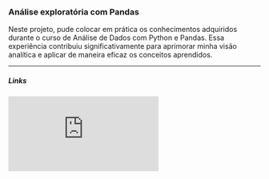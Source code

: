 ### Análise exploratória com Pandas <br>
Neste projeto, pude colocar em prática os conhecimentos adquiridos durante o curso de Análise de Dados com Python e Pandas. Essa experiência contribuiu significativamente para aprimorar minha visão analítica e aplicar de maneira eficaz os conceitos aprendidos.<br>


----
##### Links
![Documentação Matplotlib](https://matplotlib.org/stable/gallery/lines_bars_and_markers/index.html)

